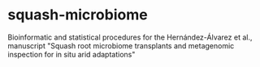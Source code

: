 # squash-microbiome
Bioinformatic and statistical procedures for the Hernández-Álvarez et al., manuscript "Squash root microbiome transplants and metagenomic inspection for in situ arid adaptations"
